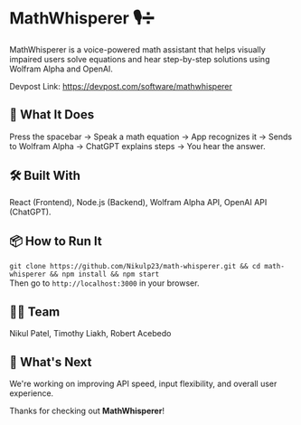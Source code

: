 # MathWhisperer 🎙️➗  
MathWhisperer is a voice-powered math assistant that helps visually impaired users solve equations and hear step-by-step solutions using Wolfram Alpha and OpenAI.  

Devpost Link: https://devpost.com/software/mathwhisperer

## 🧠 What It Does  
Press the spacebar → Speak a math equation → App recognizes it → Sends to Wolfram Alpha → ChatGPT explains steps → You hear the answer.  

## 🛠️ Built With  
React (Frontend), Node.js (Backend), Wolfram Alpha API, OpenAI API (ChatGPT).  

## 📦 How to Run It  
`git clone https://github.com/Nikulp23/math-whisperer.git && cd math-whisperer && npm install && npm start`  
Then go to `http://localhost:3000` in your browser.  

## 👨‍💻 Team  
Nikul Patel, Timothy Liakh, Robert Acebedo  

## 🌱 What's Next  
We're working on improving API speed, input flexibility, and overall user experience.  

Thanks for checking out **MathWhisperer**!
